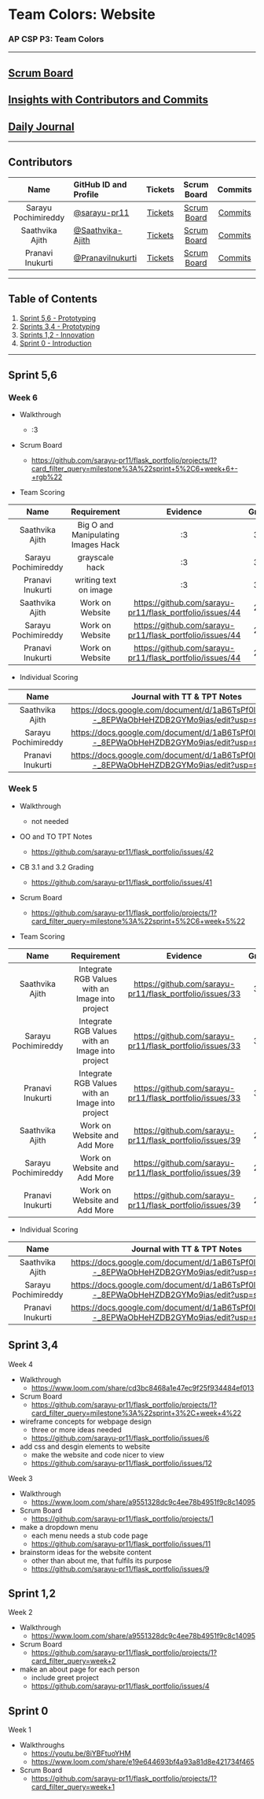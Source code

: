 # Team Colors: Website
### AP CSP P3: Team Colors
---
## [Scrum Board](https://github.com/sarayu-pr11/flask_portfolio/projects/1)
## [Insights with Contributors and Commits](https://github.com/sarayu-pr11/flask_portfolio/graphs/contributors)
## [Daily Journal](https://docs.google.com/document/d/1aB6TsPf0lRSEx4cQRl--_8EPWaObHeHZDB2GYMo9ias/edit) 
--- 
###   <h2 id="contributers">Contributors</h2>
| Name | GitHub ID and Profile | Tickets | Scrum Board | Commits |
|:----:|:----------------------|:-----:|:-----------:|:-------:|
| Sarayu Pochimireddy | [@sarayu-pr11](https://github.com/sarayu-pr11) | [Tickets](https://github.com/sarayu-pr11/flask_portfolio/issues/assigned/sarayu-pr11) |[Scrum Board](https://github.com/sarayu-pr11/flask_portfolio/projects/1?card_filter_query=assignee%3Asarayu-pr11) | [Commits](https://github.com/sarayu-pr11/flask_portfolio/commits?author=sarayu-pr11)
| Saathvika Ajith | [@Saathvika-Ajith](https://github.com/Saathvika-Ajith) | [Tickets](https://github.com/sarayu-pr11/flask_portfolio/issues/assigned/Saathvika-Ajith) | [Scrum Board](https://github.com/sarayu-pr11/flask_portfolio/projects/1?card_filter_query=assignee%3Asaathvika-ajith) | [Commits](https://github.com/sarayu-pr11/flask_portfolio/commits?author=Saathvika-Ajith)
| Pranavi Inukurti | [@PranaviInukurti](https://github.com/PranaviInukurti) | [Tickets](https://github.com/sarayu-pr11/flask_portfolio/issues/assigned/PranaviInukurti) |[Scrum Board](https://github.com/sarayu-pr11/flask_portfolio/projects/1?card_filter_query=assignee%3Apranaviinukurti) | [Commits](https://github.com/sarayu-pr11/flask_portfolio/commits?author=PranaviInukurti)
---
## Table of Contents
1. [Sprint 5,6 - Prototyping](#Sprint3)
2. [Sprints 3,4 - Prototyping](#Sprint2)
3. [Sprints 1,2 - Innovation](#Sprint1)
4. [Sprint 0 - Introduction](#Sprint0)
---

###   <h2 id="Sprint3">Sprint 5,6</h2>
#### <h3> Week 6 </h3>
- Walkthrough
  - :3
- Scrum Board
  - https://github.com/sarayu-pr11/flask_portfolio/projects/1?card_filter_query=milestone%3A%22sprint+5%2C6+week+6+-+rgb%22
  
- Team Scoring

| Name | Requirement | Evidence | Grade |
|:----:|:-----------:|:--------:|:-----:|
| Saathvika Ajith |Big O and Manipulating Images Hack|:3|3/3|
| Sarayu Pochimireddy |grayscale hack|:3|3/3|
| Pranavi Inukurti |writing text on image|:3|3/3|
| Saathvika Ajith |Work on Website|https://github.com/sarayu-pr11/flask_portfolio/issues/44|2/2|
| Sarayu Pochimireddy |Work on Website|https://github.com/sarayu-pr11/flask_portfolio/issues/44|2/2|
| Pranavi Inukurti |Work on Website|https://github.com/sarayu-pr11/flask_portfolio/issues/44|2/2|

- Individual Scoring

| Name | Journal with TT & TPT Notes | Grade |
|:----:|:---------------------------:|:-----:|
| Saathvika Ajith | https://docs.google.com/document/d/1aB6TsPf0lRSEx4cQRl--_8EPWaObHeHZDB2GYMo9ias/edit?usp=sharing | 5/5 |
| Sarayu Pochimireddy | https://docs.google.com/document/d/1aB6TsPf0lRSEx4cQRl--_8EPWaObHeHZDB2GYMo9ias/edit?usp=sharing | 5/5 |
| Pranavi Inukurti | https://docs.google.com/document/d/1aB6TsPf0lRSEx4cQRl--_8EPWaObHeHZDB2GYMo9ias/edit?usp=sharing | 5/5 |

#### <h3> Week 5 </h3>
- Walkthrough
  - not needed
- OO and TO TPT Notes
  - https://github.com/sarayu-pr11/flask_portfolio/issues/42

- CB 3.1 and 3.2 Grading
  - https://github.com/sarayu-pr11/flask_portfolio/issues/41
- Scrum Board
  - https://github.com/sarayu-pr11/flask_portfolio/projects/1?card_filter_query=milestone%3A%22sprint+5%2C6+week+5%22
  
- Team Scoring

| Name | Requirement | Evidence | Grade |
|:----:|:-----------:|:--------:|:-----:|
| Saathvika Ajith |Integrate RGB Values with an Image into project|https://github.com/sarayu-pr11/flask_portfolio/issues/33|3/3|
| Sarayu Pochimireddy |Integrate RGB Values with an Image into project|https://github.com/sarayu-pr11/flask_portfolio/issues/33|3/3|
| Pranavi Inukurti |Integrate RGB Values with an Image into project|https://github.com/sarayu-pr11/flask_portfolio/issues/33|3/3|
| Saathvika Ajith |Work on Website and Add More|https://github.com/sarayu-pr11/flask_portfolio/issues/39|2/2|
| Sarayu Pochimireddy |Work on Website and Add More|https://github.com/sarayu-pr11/flask_portfolio/issues/39|2/2|
| Pranavi Inukurti |Work on Website and Add More|https://github.com/sarayu-pr11/flask_portfolio/issues/39|2/2|

- Individual Scoring

| Name | Journal with TT & TPT Notes | Grade |
|:----:|:---------------------------:|:-----:|
| Saathvika Ajith | https://docs.google.com/document/d/1aB6TsPf0lRSEx4cQRl--_8EPWaObHeHZDB2GYMo9ias/edit?usp=sharing | 5/5 |
| Sarayu Pochimireddy | https://docs.google.com/document/d/1aB6TsPf0lRSEx4cQRl--_8EPWaObHeHZDB2GYMo9ias/edit?usp=sharing | 5/5 |
| Pranavi Inukurti | https://docs.google.com/document/d/1aB6TsPf0lRSEx4cQRl--_8EPWaObHeHZDB2GYMo9ias/edit?usp=sharing | 5/5 |

###   <h2 id="Sprint2">Sprint 3,4</h2>
Week 4
- Walkthrough
  - https://www.loom.com/share/cd3bc8468a1e47ec9f25f934484ef013
- Scrum Board
  - https://github.com/sarayu-pr11/flask_portfolio/projects/1?card_filter_query=milestone%3A%22sprint+3%2C+week+4%22
- wireframe concepts for webpage design
  - three or more ideas needed
  - https://github.com/sarayu-pr11/flask_portfolio/issues/6
- add css and desgin elements to website
  - make the website and code nicer to view
  - https://github.com/sarayu-pr11/flask_portfolio/issues/12

Week 3
- Walkthrough
  - https://www.loom.com/share/a9551328dc9c4ee78b4951f9c8c14095
- Scrum Board
  - https://github.com/sarayu-pr11/flask_portfolio/projects/1
- make a dropdown menu
  - each menu needs a stub code page 
  - https://github.com/sarayu-pr11/flask_portfolio/issues/11
- brainstorm ideas for the website content
  - other than about me, that fulfils its purpose
  - https://github.com/sarayu-pr11/flask_portfolio/issues/9

###   <h2 id="Sprint1">Sprint 1,2</h2>
Week 2
- Walkthrough
  - https://www.loom.com/share/a9551328dc9c4ee78b4951f9c8c14095
- Scrum Board
  - https://github.com/sarayu-pr11/flask_portfolio/projects/1?card_filter_query=week+2
- make an about page for each person
  - include greet project
  - https://github.com/sarayu-pr11/flask_portfolio/issues/4
  
###   <h2 id="Sprint0">Sprint 0</h2>
Week 1
- Walkthroughs
  - https://youtu.be/8iYBFtuoYHM
  - https://www.loom.com/share/e19e644693bf4a93a81d8e421734f465
- Scrum Board
  - https://github.com/sarayu-pr11/flask_portfolio/projects/1?card_filter_query=week+1



